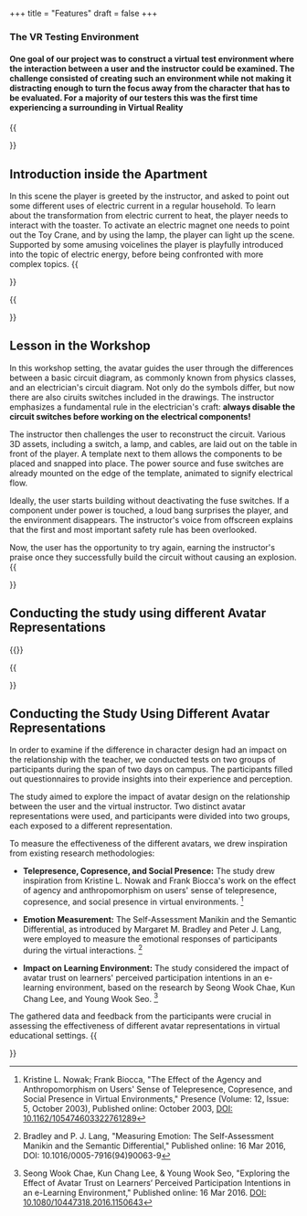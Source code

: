 +++
title = "Features"
draft = false
+++

### The VR Testing Environment

#### One goal of our project was to construct a virtual test environment where the interaction between a user and the instructor could be examined. The challenge consisted of creating such an environment while not making it distracting enough to turn the focus away from the character that has to be evaluated. For a majority of our testers this was the first time experiencing a surrounding in Virtual Reality

{{<section title="Scene 1">}}
## Introduction inside the Apartment
In this scene the player is greeted by the instructor, and asked to point out some different uses of electric current in a regular household. 
To learn about the transformation from electric current to heat, the player needs to interact with the toaster.
To activate an electric magnet one needs to point out the Toy Crane, and by using the lamp, the player can light up the scene.
Supported by some amusing voicelines the player is playfully introduced into the topic of electric energy, before being confronted with more complex topics.
{{</section>}}

{{<section title="Scene 2">}}

## Lesson in the Workshop
In this workshop setting, the avatar guides the user through the differences between a basic circuit diagram, as commonly known from physics classes, and an electrician's circuit diagram. Not only do the symbols differ, but now there are also ciruits switches included in the drawings. The instructor emphasizes a fundamental rule in the electrician's craft: **always disable the circuit switches before working on the electrical components!**

The instructor then challenges the user to reconstruct the circuit. Various 3D assets, including a switch, a lamp, and cables, are laid out on the table in front of the player. A template next to them allows the components to be placed and snapped into place. The power source and fuse switches are already mounted on the edge of the template, animated to signify electrical flow.

Ideally, the user starts building without deactivating the fuse switches. If a component under power is touched, a loud bang surprises the player, and the environment disappears. The instructor's voice from offscreen explains that the first and most important safety rule has been overlooked.

Now, the user has the opportunity to try again, earning the instructor's praise once they successfully build the circuit without causing an explosion.
{{</section>}}

## Conducting the study using different Avatar Representations
{{</section>}}

{{<section title="the study">}}

## Conducting the Study Using Different Avatar Representations

In order to examine if the difference in character design had an impact on the relationship with the teacher, we conducted tests on two groups of participants during the span of two days on campus. The participants filled out questionnaires to provide insights into their experience and perception.

The study aimed to explore the impact of avatar design on the relationship between the user and the virtual instructor. Two distinct avatar representations were used, and participants were divided into two groups, each exposed to a different representation.

To measure the effectiveness of the different avatars, we drew inspiration from existing research methodologies:

- **Telepresence, Copresence, and Social Presence:** The study drew inspiration from Kristine L. Nowak and Frank Biocca's work on the effect of agency and anthropomorphism on users' sense of telepresence, copresence, and social presence in virtual environments. [^1]

- **Emotion Measurement:** The Self-Assessment Manikin and the Semantic Differential, as introduced by Margaret M. Bradley and Peter J. Lang, were employed to measure the emotional responses of participants during the virtual interactions. [^2]

- **Impact on Learning Environment:** The study considered the impact of avatar trust on learners' perceived participation intentions in an e-learning environment, based on the research by Seong Wook Chae, Kun Chang Lee, and Young Wook Seo. [^3]

The gathered data and feedback from the participants were crucial in assessing the effectiveness of different avatar representations in virtual educational settings.
{{</section>}}

[^1]: Kristine L. Nowak; Frank Biocca, "The Effect of the Agency and Anthropomorphism on Users' Sense of Telepresence, Copresence, and Social Presence in Virtual Environments," Presence (Volume: 12, Issue: 5, October 2003), Published online: October 2003, [DOI: 10.1162/105474603322761289](https://doi.org/10.1162/105474603322761289)

[^2]: Bradley and P. J. Lang, "Measuring Emotion: The Self-Assessment Manikin and the Semantic Differential," Published online: 16 Mar 2016, DOI: 10.1016/0005-7916(94)90063-9

[^3]: Seong Wook Chae, Kun Chang Lee, & Young Wook Seo, "Exploring the Effect of Avatar Trust on Learners’ Perceived Participation Intentions in an e-Learning Environment," Published online: 16 Mar 2016. [DOI: 10.1080/10447318.2016.1150643](https://doi.org/10.1080/10447318.2016.1150643)



